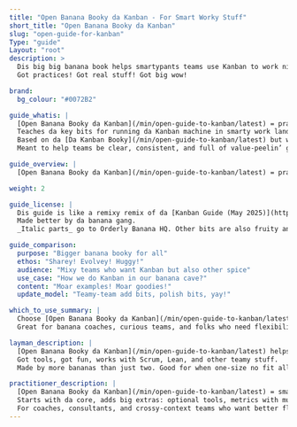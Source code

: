 ```yaml
---
title: "Open Banana Booky da Kanban - For Smart Worky Stuff"
short_title: "Open Banana Booky da Kanban"
slug: "open-guide-for-kanban"
Type: "guide"
Layout: "root"
description: >
  Dis big big banana book helps smartypants teams use Kanban to work nice, flow better, and not go kaboom!  
  Got practices! Got real stuff! Got big wow!

brand:
  bg_colour: "#0072B2"

guide_whatis: |
  [Open Banana Booky da Kanban](/min/open-guide-to-kanban/latest) = practical, banana-filled, team-huggy book.  
  Teaches da key bits for running da Kanban machine in smarty work land.  
  Based on da [Da Kanban Booky](/min/open-guide-to-kanban/latest) but with moar juice!  
  Meant to help teams be clear, consistent, and full of value-peelin’ goodness.

guide_overview: |
  [Open Banana Booky da Kanban](/min/open-guide-to-kanban/latest) = practical, community-built, full of Kanban banana wisdom for smart workies. 🍌

weight: 2

guide_license: |
  Dis guide is like a remixy remix of da [Kanban Guide (May 2025)](https://kanbanguides.org/history/kanban-guide-2025/), under da happy banana license CC BY-SA 4.0.  
  Made better by da banana gang.  
  _Italic parts_ go to Orderly Banana HQ. Other bits are also fruity and legal. 🍌📄

guide_comparison:
  purpose: "Bigger banana booky for all"
  ethos: "Sharey! Evolvey! Huggy!"
  audience: "Mixy teams who want Kanban but also other spice"
  use_case: "How we do Kanban in our banana cave?"
  content: "Moar examples! Moar goodies!"
  update_model: "Teamy-team add bits, polish bits, yay!"

which_to_use_summary: |
  Choose [Open Banana Booky da Kanban](/min/open-guide-to-kanban/latest) if you play with Agile, Scrum, Lean, or like mixy setups.  
  Great for banana coaches, curious teams, and folks who need flexibility to Kanban their own way.

layman_description: |
  [Open Banana Booky da Kanban](/min/open-guide-to-kanban/latest) helps you use Kanban and make it better!  
  Got tools, got fun, works with Scrum, Lean, and other teamy stuff.  
  Made by more bananas than just two. Good for when one-size no fit all!

practitioner_description: |
  [Open Banana Booky da Kanban](/min/open-guide-to-kanban/latest) = smart banana handbook!  
  Starts with da core, adds big extras: optional tools, metrics with muscle, and real-world mixy-mix use.  
  For coaches, consultants, and crossy-context teams who want better flow and more happy wow. 💥🍌
---
```

